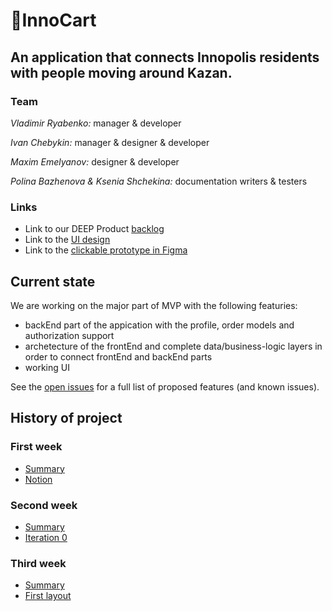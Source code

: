 # 🛒InnoCart
## An application that connects Innopolis residents with people moving around Kazan.

### Team
_Vladimir Ryabenko:_ manager & developer

_Ivan Chebykin:_ manager & designer & developer

_Maxim Emelyanov:_ designer & developer

_Polina Bazhenova & Ksenia Shchekina:_ documentation writers & testers


### Links
* Link to our DEEP Product [backlog](https://github.com/InnoSWP/InnoCart/projects/1)
* Link to the [UI design](https://www.figma.com/file/IwHlIEm6KW9Id4vlKFG09B/InnoCart?node-id=0%3A1)
* Link to the [clickable prototype in Figma](https://www.figma.com/proto/IwHlIEm6KW9Id4vlKFG09B/InnoCart?node-id=83%3A59&scaling=scale-down&page-id=0%3A1&starting-point-node-id=83%3A59&show-proto-sidebar=1)

## Current state
We are working on the major part of MVP with the following featuries:
  * backEnd part of the appication with the profile, order models and authorization support
  * archetecture of the frontEnd and complete data/business-logic layers in order to connect frontEnd and backEnd parts
  * working UI
 
 See the [open issues](https://github.com/InnoSWP/InnoCart/issues) for a full list of proposed features (and known issues).


## History of project
### First week
* [Summary](https://drive.google.com/file/d/1ezn0zbvN8qUjkdWopXG83LRekrY9s3Xf/view?usp=sharing)
* [Notion](https://almond-roquefort-b37.notion.site/InnoCart-86db2b644ca344fd94527807bd4509ef)
### Second week
* [Summary](https://drive.google.com/file/d/1bZPOZRYgftLD3IyW2mcandkb_M828NiR/view?usp=sharing)
* [Iteration 0](https://docs.google.com/presentation/d/1jcMczEf1n12bPiG_dMv64pDl67qKcO2m54ysTg3r-ew/edit?usp=sharing)
### Third week
* [Summary](https://drive.google.com/file/d/1W4I_wS6Is9gAEADgtpH4yyuiPbETdyRK/view?usp=sharing)
* [First layout](https://drive.google.com/file/d/1R_6z6rO3wRPKUKCtmVTb0q_DZlBvm2ut/view?usp=sharing)
